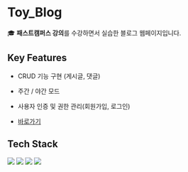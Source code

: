 
# Toy_Blog


🎓 **패스트캠퍼스 강의**를 수강하면서 실습한 블로그 웹페이지입니다.


## Key Features

- CRUD 기능 구현 (게시글, 댓글)

- 주간 / 야간 모드

- 사용자 인증 및 권한 관리(회원가입, 로그인)

- [바로가기](https://toy-blog-303ca.web.app/)


## Tech Stack
<div> <img src="https://img.shields.io/badge/react-61DAFB?style=for-the-badge&logo=react&logoColor=white">
<img src="https://img.shields.io/badge/typescript-3178C6?style=for-the-badge&logo=typescript&logoColor=white">
<img src="https://img.shields.io/badge/firebase-FFCA28?style=for-the-badge&logo=firebase&logoColor=white">
<img src="https://img.shields.io/badge/css3-1572B6?style=for-the-badge&logo=css3&logoColor=white"></div>
